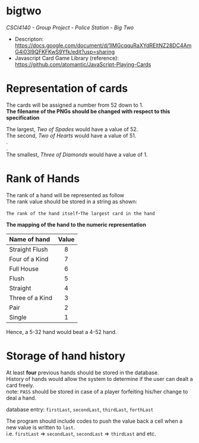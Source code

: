 bigtwo
======

*CSCI4140 - Group Project - Police Station - Big Two*

* Descripton: https://docs.google.com/document/d/1IMGcqquRaXYdREltNZ28DC4AmG4i03l9QFKFKwS9Yfk/edit?usp=sharing
* Javascript Card Game Library (reference): https://github.com/atomantic/JavaScript-Playing-Cards

Representation of cards
=======================

The cards will be assigned a number from 52 down to 1.<br />
**The filename of the PNGs should be changed with respect to this specification**

The largest, *Two of Spades* would have a value of 52.<br />
The second, *Two of Hearts* would have a value of 51.<br />
.<br />
.<br />
The smallest, *Three of Diamonds* would have a value of 1.<br />


Rank of Hands
=============

The rank of a hand will be represented as follow<br />
The rank value should be stored in a string as shown:

`The rank of the hand itself`-`The largest card in the hand`

**The mapping of the hand to the numeric representation**

|   Name of hand  | Value   |
|:----------------|:-------:|
| Straight Flush  | 8       |
| Four of a Kind  | 7       |
| Full House      | 6       |
| Flush           | 5       |
| Straight        | 4       |
| Three of a Kind | 3       |
| Pair            | 2       |
| Single          | 1       |

Hence, a 5-32 hand would beat a 4-52 hand.

Storage of hand history
=======================

At least **four** previous hands should be stored in the database.<br />
History of hands would allow the system to determine if the user can dealt a card freely.<br />
note: `PASS` should be stored in case of a player forfeiting his/her change to deal a hand.

database entry: `firstLast`, `secondLast`, `thirdLast`, `forthLast`

The program should include codes to push the value back a cell when a new value is written to `last`.<br />
i.e. `firstLast` => `secondLast`, `secondLast` => `thirdLast` and etc.
